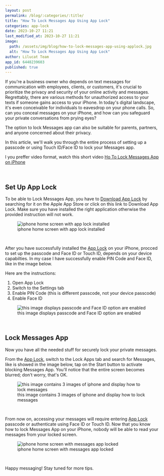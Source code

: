 ```yaml
---
layout: post
permalink: /blog/:categories/:title/
title: "How To Lock Messages App Using App Lock"
categories: app-lock
date: 2023-10-27 11:21
last_modified_at: 2023-10-27 11:21
image:
  path: /assets/img/blog/how-to-lock-messages-app-using-applock.jpg
  alt: "How To Lock Messages App Using App Lock"
author: Lilucat Team
app_id: 6448239603
published: true
---
```


If you're a business owner who depends on text messages for communication with employees, clients, or customers, it's crucial to prioritize the privacy and security of your online activity and messages. Regrettably, there are various methods for unauthorized access to your texts if someone gains access to your iPhone. In today's digital landscape, it's even conceivable for individuals to eavesdrop on your phone calls. So, can you conceal messages on your iPhone, and how can you safeguard your private conversations from prying eyes?

The option to lock Messages app can also be suitable for parents, partners, and anyone concerned about their privacy.

In this article, we'll walk you through the entire process of setting up a passcode or using Touch ID/Face ID to lock your Messages app.

I you preffer video format, watch this short video <a class="fw-semibold" href="https://www.youtube.com/shorts/EpkWUaIGN9A" target="_blank">Ho To Lock Messages App on iPhone</a>

<br>

## Set Up App Lock

To be able to Lock Messages App, you have to <a class="fw-semibold" href="https://apps.apple.com/app/apple-store/id6448239603?pt=126142472&ct=fromWebsite&mt=8" target="_blank">Download App Lock</a> by searching for it on the Apple App Store or click on this link to Download App Lock. Make sure you have installed the right application otherwise the provided instruction will not work. 

<figure class="text-center">
  <img class="w-100" src="/assets/img/blog/iphone-home-screen-with-app-lock-installed.webp" srcset="/assets/img/blog/iphone-home-screen-with-app-lock-installed.webp 1x, /assets/img/blog/iphone-home-screen-with-app-lock-installed@2x.webp 2x" alt="iphone home screen with app lock installed" loading="lazy" />
  <figcaption class="text-muted small">iphone home screen with app lock installed</figcaption>
</figure>

<br>

After you have successfully installed the <a class="fw-semibold" href="https://apps.apple.com/app/apple-store/id6448239603?pt=126142472&ct=fromWebsite&mt=8" target="_blank">App Lock</a> on your iPhone, procced to set up the passcode and Face ID or Touch ID, depends on your device capabilties. In my case I have successfully enable PIN Code and Face ID, like in the image below. 

Here are the instructions:
1. Open App Lock
2. Switch to the Settings tab
3. Enable PIN Code (this is different passcode, not your device passcode)
4. Enable Face ID

<figure class="text-center">
  <img class="w-100" src="/assets/img/blog/set-up-passcode-and-faceid-to-lock-messages-app.webp" srcset="/assets/img/blog/set-up-passcode-and-faceid-to-lock-messages-app.webp 1x, /assets/img/blog/set-up-passcode-and-faceid-to-lock-messages-app@2x.webp 2x" alt="this image displays passcode and Face ID option are enabled" loading="lazy" />
  <figcaption class="text-muted small">this image displays passcode and Face ID option are enabled</figcaption>
</figure>

<br>

## Lock Messages App

Now you have all the needed stuff for securely lock your private messages.

From the <a class="fw-semibold" href="https://apps.apple.com/app/apple-store/id6448239603?pt=126142472&ct=fromWebsite&mt=8" target="_blank">App Lock</a>, switch to the Lock Apps tab and search for Messages, like is showed in the image below, tap on the Start button to activate blocking Messages App. You'll notice that the entire screen becomes blurred; don't worry, that's OK.

<figure class="text-center">
  <img class="w-100" src="/assets/img/blog/this-image-contains-3-images-of-iphone-and-display-how-to-lock-messages.webp" srcset="/assets/img/blog/this-image-contains-3-images-of-iphone-and-display-how-to-lock-messages.webp 1x, /assets/img/blog/this-image-contains-3-images-of-iphone-and-display-how-to-lock-messages@2x.webp 2x" alt="this image contains 3 images of iphone and display how to lock messages" loading="lazy" />
  <figcaption class="text-muted small">this image contains 3 images of iphone and display how to lock messages</figcaption>
</figure>

<br>

From now on, accessing your messages will require entering <a class="fw-semibold" href="https://apps.apple.com/app/apple-store/id6448239603?pt=126142472&ct=fromWebsite&mt=8" target="_blank">App Lock</a> passcode or authenticate using Face ID or Touch ID. Now that you know how to lock Messages App on your iPhone, nobody will be able to read your messages from your locked screen.

<figure class="text-center">
  <img class="w-100" src="/assets/img/blog/iphone-home-screen-with-messages-app-locked.webp" srcset="/assets/img/blog/iphone-home-screen-with-messages-app-locked.webp 1x, /assets/img/blog/iphone-home-screen-with-messages-app-locked@2x.webp 2x" alt="iphone home screen with messages app locked" loading="lazy" />
  <figcaption class="text-muted small">iphone home screen with messages app locked</figcaption>
</figure>

<br>

Happy messaging! Stay tuned for more tips.

